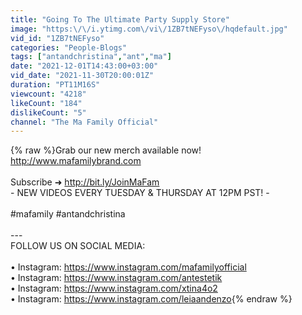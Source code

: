 ```yaml
---
title: "Going To The Ultimate Party Supply Store"
image: "https:\/\/i.ytimg.com\/vi\/1ZB7tNEFyso\/hqdefault.jpg"
vid_id: "1ZB7tNEFyso"
categories: "People-Blogs"
tags: ["antandchristina","ant","ma"]
date: "2021-12-01T14:43:00+03:00"
vid_date: "2021-11-30T20:00:01Z"
duration: "PT11M16S"
viewcount: "4218"
likeCount: "184"
dislikeCount: "5"
channel: "The Ma Family Official"
---
```

{% raw %}Grab our new merch available now! <a rel="nofollow" target="blank" href="http://www.mafamilybrand.com">http://www.mafamilybrand.com</a> <br /><br />Subscribe ➜ <a rel="nofollow" target="blank" href="http://bit.ly/JoinMaFam">http://bit.ly/JoinMaFam</a><br />- NEW VIDEOS EVERY TUESDAY &amp; THURSDAY AT 12PM PST! -<br /><br />#mafamily #antandchristina<br /><br /> --- <br />FOLLOW US ON SOCIAL MEDIA:<br /><br />• Instagram: <a rel="nofollow" target="blank" href="https://www.instagram.com/mafamilyofficial">https://www.instagram.com/mafamilyofficial</a><br />• Instagram: <a rel="nofollow" target="blank" href="https://www.instagram.com/antestetik">https://www.instagram.com/antestetik</a><br />• Instagram: <a rel="nofollow" target="blank" href="https://www.instagram.com/xtina4o2">https://www.instagram.com/xtina4o2</a><br />• Instagram: <a rel="nofollow" target="blank" href="https://www.instagram.com/leiaandenzo">https://www.instagram.com/leiaandenzo</a>{% endraw %}
